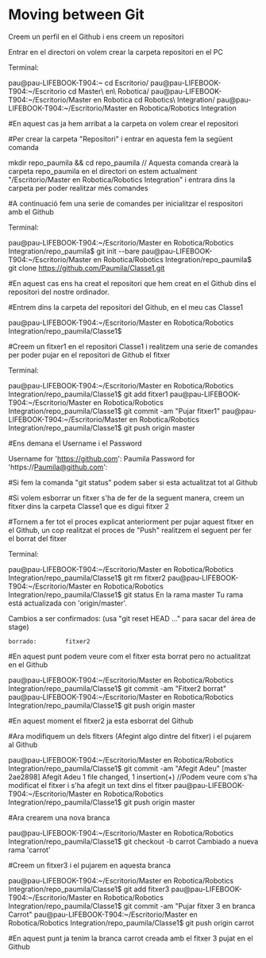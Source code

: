 # Moving between Git
Creem un perfil en el Github i ens creem un repositori

Entrar en el directori on volem crear la carpeta repositori en el PC

Terminal:

pau@pau-LIFEBOOK-T904:~ cd Escritorio/
pau@pau-LIFEBOOK-T904:~/Escritorio cd Master\ en\ Robotica/
pau@pau-LIFEBOOK-T904:~/Escritorio/Master en Robotica cd Robotics\ Integration/
pau@pau-LIFEBOOK-T904:~/Escritorio/Master en Robotica/Robotics Integration

#En aquest cas ja hem arribat a la carpeta on volem crear el repositori

#Per crear la carpeta "Repositori" i entrar en aquesta fem la següent comanda

mkdir repo_paumila && cd repo_paumila // Aquesta comanda crearà la carpeta repo_paumila en el directori on estem actualment "/Escritorio/Master en Robotica/Robotics Integration" i entrara dins la carpeta per poder realitzar més comandes

#A continuació fem una serie de comandes per inicialitzar el respositori amb el Github

Terminal:

pau@pau-LIFEBOOK-T904:~/Escritorio/Master en Robotica/Robotics Integration/repo_paumila$ git init --bare
pau@pau-LIFEBOOK-T904:~/Escritorio/Master en Robotica/Robotics Integration/repo_paumila$ git clone https://github.com/Paumila/Classe1.git

#En aquest cas ens ha creat el repositori que hem creat en el Github dins el repositori del nostre ordinador. 

#Entrem dins la carpeta del repositori del Github, en el meu cas Classe1

pau@pau-LIFEBOOK-T904:~/Escritorio/Master en Robotica/Robotics Integration/repo_paumila/Classe1$

#Creem un fitxer1 en el repositori Classe1 i realitzem una serie de comandes per poder pujar en el repositori de Github el fitxer

Terminal:

pau@pau-LIFEBOOK-T904:~/Escritorio/Master en Robotica/Robotics Integration/repo_paumila/Classe1$ git add fitxer1
pau@pau-LIFEBOOK-T904:~/Escritorio/Master en Robotica/Robotics Integration/repo_paumila/Classe1$ git commit -am "Pujar fitxer1"
pau@pau-LIFEBOOK-T904:~/Escritorio/Master en Robotica/Robotics Integration/repo_paumila/Classe1$ git push origin master

#Ens demana el Username i el Password

Username for 'https://github.com': Paumila
Password for 'https://Paumila@github.com': 

#Si fem la comanda "git status" podem saber si esta actualitzat tot al Github

#Si volem esborrar un fitxer s'ha de fer de la seguent manera, creem un fitxer dins la carpeta Classe1 que es digui fitxer 2

#Tornem a fer tot el proces explicat anteriorment per pujar aquest fitxer en el Github, un cop realitzat el proces de "Push" realitzem el seguent per fer el borrat del fitxer

Terminal:

pau@pau-LIFEBOOK-T904:~/Escritorio/Master en Robotica/Robotics Integration/repo_paumila/Classe1$ git rm fitxer2
pau@pau-LIFEBOOK-T904:~/Escritorio/Master en Robotica/Robotics Integration/repo_paumila/Classe1$ git status
En la rama master
Tu rama está actualizada con 'origin/master'.

Cambios a ser confirmados:
  (usa "git reset HEAD <archivo>..." para sacar del área de stage)

	borrado:        fitxer2

#En aquest punt podem veure com el fitxer esta borrat pero no actualitzat en el Github

pau@pau-LIFEBOOK-T904:~/Escritorio/Master en Robotica/Robotics Integration/repo_paumila/Classe1$ git commit -am "Fitxer2 borrat"
pau@pau-LIFEBOOK-T904:~/Escritorio/Master en Robotica/Robotics Integration/repo_paumila/Classe1$ git push origin master

#En aquest moment el fitxer2 ja esta esborrat del Github

#Ara modifiquem un dels fitxers (Afegint algo dintre del fitxer) i el pujarem al Github

pau@pau-LIFEBOOK-T904:~/Escritorio/Master en Robotica/Robotics Integration/repo_paumila/Classe1$ git commit -am "Afegit Adeu"
[master 2ae2898] Afegit Adeu
 1 file changed, 1 insertion(+) //Podem veure com s'ha modificat el fitxer i s'ha afegit un text dins el fitxer
pau@pau-LIFEBOOK-T904:~/Escritorio/Master en Robotica/Robotics Integration/repo_paumila/Classe1$ git push origin master

#Ara crearem una nova branca

pau@pau-LIFEBOOK-T904:~/Escritorio/Master en Robotica/Robotics Integration/repo_paumila/Classe1$ git checkout -b carrot
Cambiado a nueva rama 'carrot'

#Creem un fitxer3 i el pujarem en aquesta branca

pau@pau-LIFEBOOK-T904:~/Escritorio/Master en Robotica/Robotics Integration/repo_paumila/Classe1$ git add fitxer3
pau@pau-LIFEBOOK-T904:~/Escritorio/Master en Robotica/Robotics Integration/repo_paumila/Classe1$ git commit -am "Pujar fitxer 3 en branca Carrot"
pau@pau-LIFEBOOK-T904:~/Escritorio/Master en Robotica/Robotics Integration/repo_paumila/Classe1$ git push origin carrot

#En aquest punt ja tenim la branca carrot creada amb el fitxer 3 pujat en el Github 
